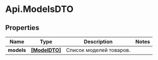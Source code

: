 # Api.ModelsDTO

## Properties

Name | Type | Description | Notes
------------ | ------------- | ------------- | -------------
**models** | [**[ModelDTO]**](ModelDTO.md) | Список моделей товаров. | 


